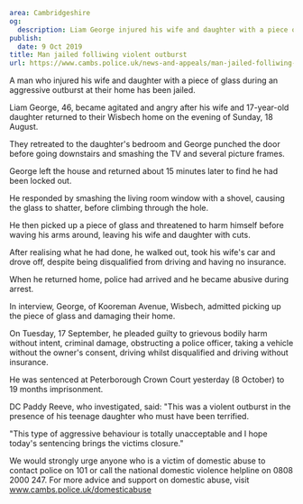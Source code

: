 ```yaml
area: Cambridgeshire
og:
  description: Liam George injured his wife and daughter with a piece of glass during an aggressive outburst at their home.
publish:
  date: 9 Oct 2019
title: Man jailed folliwing violent outburst
url: https://www.cambs.police.uk/news-and-appeals/man-jailed-folliwing-violent-outburst
```

A man who injured his wife and daughter with a piece of glass during an aggressive outburst at their home has been jailed.

Liam George, 46, became agitated and angry after his wife and 17-year-old daughter returned to their Wisbech home on the evening of Sunday, 18 August.

They retreated to the daughter's bedroom and George punched the door before going downstairs and smashing the TV and several picture frames.

George left the house and returned about 15 minutes later to find he had been locked out.

He responded by smashing the living room window with a shovel, causing the glass to shatter, before climbing through the hole.

He then picked up a piece of glass and threatened to harm himself before waving his arms around, leaving his wife and daughter with cuts.

After realising what he had done, he walked out, took his wife's car and drove off, despite being disqualified from driving and having no insurance.

When he returned home, police had arrived and he became abusive during arrest.

In interview, George, of Kooreman Avenue, Wisbech, admitted picking up the piece of glass and damaging their home.

On Tuesday, 17 September, he pleaded guilty to grievous bodily harm without intent, criminal damage, obstructing a police officer, taking a vehicle without the owner's consent, driving whilst disqualified and driving without insurance.

He was sentenced at Peterborough Crown Court yesterday (8 October) to 19 months imprisonment.

DC Paddy Reeve, who investigated, said: "This was a violent outburst in the presence of his teenage daughter who must have been terrified.

"This type of aggressive behaviour is totally unacceptable and I hope today's sentencing brings the victims closure."

We would strongly urge anyone who is a victim of domestic abuse to contact police on 101 or call the national domestic violence helpline on 0808 2000 247. For more advice and support on domestic abuse, visit www.cambs.police.uk/domesticabuse
